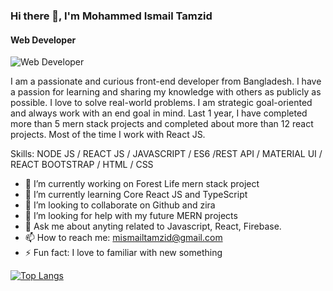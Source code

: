 ### Hi there 👋, I'm Mohammed Ismail Tamzid
#### Web Developer
![Web Developer](https://i.ibb.co/JjQqFmT/Untitled-Design.jpg)

I am a passionate and curious front-end developer from Bangladesh. I have a passion for learning and sharing my knowledge with others as publicly as possible. I love to solve real-world problems. I am strategic goal-oriented and always work with an end goal in mind. Last 1 year, I have completed more than 5 mern stack projects and completed about more than 12 react projects. Most of the time I work with React JS.

Skills: NODE JS / REACT JS / JAVASCRIPT / ES6 /REST API / MATERIAL UI / REACT BOOTSTRAP / HTML / CSS

- 🔭 I’m currently working on Forest Life mern stack project 
- 🌱 I’m currently learning Core React JS and TypeScript 
- 👯 I’m looking to collaborate on Github and zira 
- 🤔 I’m looking for help with  my future MERN projects 
- 💬 Ask me about anyting related to Javascript, React, Firebase. 
- 📫 How to reach me: mismailtamzid@gmail.com 
- ⚡ Fun fact: I love to familiar with new something  




[![Top Langs](https://github-readme-stats.vercel.app/api/top-langs/?username=ismailtamzid)](https://github.com/anuraghazra/github-readme-stats)


